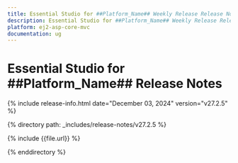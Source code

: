 ```yaml
---
title: Essential Studio for ##Platform_Name## Weekly Release Release Notes  
description: Essential Studio for ##Platform_Name## Weekly Release Release Notes  
platform: ej2-asp-core-mvc
documentation: ug
---
```


# Essential Studio for ##Platform_Name##  Release Notes  

{% include release-info.html date="December 03, 2024"  version="v27.2.5" %}

{% directory path: _includes/release-notes/v27.2.5 %}

{% include {{file.url}} %}

{% enddirectory %}